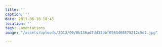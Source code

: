 ```yaml
---
title: ''
caption: ''
date: 2013-06-10 10:43
location: ''
tags: Lamentations
image: "/assets/uploads/2013/06/0b136ad7dd33bbf0563460875212c5d2.jpg"

---
```

